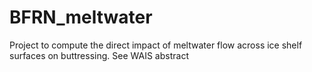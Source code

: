 # BFRN_meltwater
Project to compute the direct impact of meltwater flow across ice shelf surfaces on buttressing. See WAIS abstract
